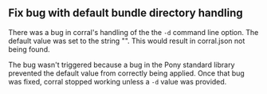 ## Fix bug with default bundle directory handling

There was a bug in corral's handling of the the `-d` command line option. The default value was set to the string "<cwd>". This would result in corral.json not being found.

The bug wasn't triggered because a bug in the Pony standard library prevented the default value from correctly being applied. Once that bug was fixed, corral stopped working unless a `-d` value was provided.
